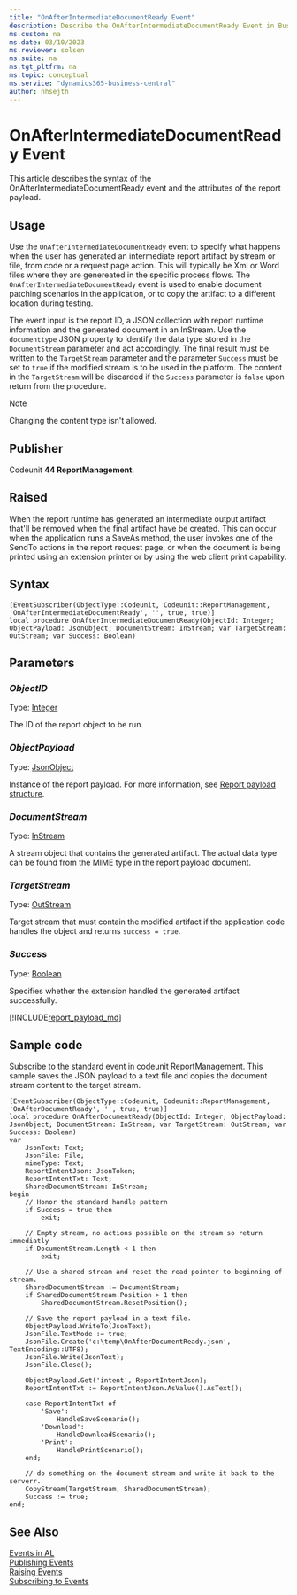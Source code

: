 ```yaml
---
title: "OnAfterIntermediateDocumentReady Event"
description: Describe the OnAfterIntermediateDocumentReady Event in Business Central.
ms.custom: na
ms.date: 03/10/2023
ms.reviewer: solsen
ms.suite: na
ms.tgt_pltfrm: na
ms.topic: conceptual
ms.service: "dynamics365-business-central"
author: nhsejth
---
```


# OnAfterIntermediateDocumentReady Event

This article describes the syntax of the OnAfterIntermediateDocumentReady event and the attributes of the report payload.

## Usage

Use the `OnAfterIntermediateDocumentReady` event to specify what happens when the user has generated an intermediate report artifact by stream or file, from code or a request page action. This will typically be Xml or Word files where they are genereated in the specific process flows. The `OnAfterIntermediateDocumentReady` event is used to enable document patching scenarios in the application, or to copy the artifact to a different location during testing.

The event input is the report ID, a JSON collection with report runtime information and the generated document in an InStream. Use the `documenttype` JSON property to identify the data type stored in the `DocumentStream` parameter and act accordingly. The final result must be written to the `TargetStream` parameter and the parameter `Success` must be set to `true` if the modified stream is to be used in the platform. The content in the `TargetStream` will be discarded if the `Success` parameter is `false` upon return from the procedure.

> [!NOTE]  
> Changing the content type isn't allowed.

## Publisher

Codeunit **44 ReportManagement**.

## Raised

When the report runtime has generated an intermediate output artifact that'll be removed when the final artifact have be created. This can occur when the application runs a SaveAs method, the user invokes one of the SendTo actions in the report request page, or when the document is being printed using an extension printer or by using the web client print capability.

## Syntax

```AL
[EventSubscriber(ObjectType::Codeunit, Codeunit::ReportManagement, 'OnAfterIntermediateDocumentReady', '', true, true)]
local procedure OnAfterIntermediateDocumentReady(ObjectId: Integer; ObjectPayload: JsonObject; DocumentStream: InStream; var TargetStream: OutStream; var Success: Boolean)
```

## Parameters

### *ObjectID*

Type: [Integer](methods-auto/integer/integer-data-type.md)

The ID of the report object to be run.

### *ObjectPayload*

Type: [JsonObject](methods-auto/jsonobject/jsonobject-data-type.md)

Instance of the report payload. For more information, see [Report payload structure](#reportpayload).

### *DocumentStream*

Type: [InStream](methods-auto/instream/instream-data-type.md)

A stream object that contains the generated artifact. The actual data type can be found from the MIME type in the report payload document.

### *TargetStream*

Type: [OutStream](methods-auto/outstream/outstream-data-type.md)

Target stream that must contain the modified artifact if the application code handles the object and returns `success = true`.

### *Success*

Type: [Boolean](methods-auto/boolean/boolean-data-type.md)

Specifies whether the extension handled the generated artifact successfully.

[!INCLUDE[report_payload_md](includes/report_payload.md)]

## Sample code

Subscribe to the standard event in codeunit ReportManagement. This sample saves the JSON payload to a text file and copies the document stream content to the target stream.

```AL
[EventSubscriber(ObjectType::Codeunit, Codeunit::ReportManagement, 'OnAfterDocumentReady', '', true, true)]
local procedure OnAfterDocumentReady(ObjectId: Integer; ObjectPayload: JsonObject; DocumentStream: InStream; var TargetStream: OutStream; var Success: Boolean)
var
    JsonText: Text;
    JsonFile: File;
    mimeType: Text;
    ReportIntentJson: JsonToken;
    ReportIntentTxt: Text;
    SharedDocumentStream: InStream;
begin
    // Honor the standard handle pattern
    if Success = true then
        exit;

    // Empty stream, no actions possible on the stream so return immediatly
    if DocumentStream.Length < 1 then
        exit;

    // Use a shared stream and reset the read pointer to beginning of stream.
    SharedDocumentStream := DocumentStream;
    if SharedDocumentStream.Position > 1 then
        SharedDocumentStream.ResetPosition();
    
    // Save the report payload in a text file.
    ObjectPayload.WriteTo(JsonText);
    JsonFile.TextMode := true;
    JsonFile.Create('c:\temp\OnAfterDocumentReady.json', TextEncoding::UTF8);
    JsonFile.Write(JsonText);
    JsonFile.Close();

    ObjectPayload.Get('intent', ReportIntentJson);
    ReportIntentTxt := ReportIntentJson.AsValue().AsText();

    case ReportIntentTxt of
        'Save':
            HandleSaveScenario();
        'Download':
            HandleDownloadScenario();
        'Print':
            HandlePrintScenario();
    end;
    
    // do something on the document stream and write it back to the serverr.
    CopyStream(TargetStream, SharedDocumentStream);
    Success := true;
end;

```

## See Also
<!-- [Working With and Troubleshooting Payloads](devenv-reports-troubleshoot-printing.md)   -->
<!-- [Developing Printer Extensions Overview](devenv-reports-printing.md)   -->
<!-- [Creating a Printer Extension](devenv-reports-create-printer-extension.md)   -->
[Events in AL](devenv-events-in-al.md)  
[Publishing Events](devenv-publishing-events.md)  
[Raising Events](devenv-raising-events.md)  
[Subscribing to Events](devenv-subscribing-to-events.md)  
